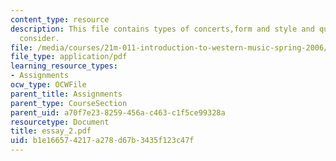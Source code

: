 ```yaml
---
content_type: resource
description: This file contains types of concerts,form and style and questions to
  consider.
file: /media/courses/21m-011-introduction-to-western-music-spring-2006/b1e166574217a278d67b3435f123c47f_essay_2.pdf
file_type: application/pdf
learning_resource_types:
- Assignments
ocw_type: OCWFile
parent_title: Assignments
parent_type: CourseSection
parent_uid: a70f7e23-8259-456a-c463-c1f5ce99328a
resourcetype: Document
title: essay_2.pdf
uid: b1e16657-4217-a278-d67b-3435f123c47f
---
```

